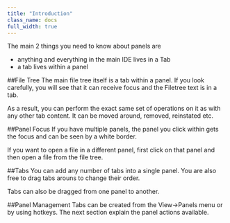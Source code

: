 ```yaml
---
title: "Introduction"
class_name: docs
full_width: true
---
```


The main 2 things you need to know about panels are 

- anything and everything in the main IDE lives in a Tab
- a tab lives within a panel

##File Tree
The main file tree itself is a tab within a panel. If you look carefully, you will see that it can receive focus and the Filetree text is in a tab.

As a result, you can perform the exact same set of operations on it as with any other tab content. It can be moved around, removed, reinstated etc.

##Panel Focus
If you have multiple panels, the panel you click within gets the focus and can be seen by a white border.

If you want to open a file in a different panel, first click on that panel and then open a file from the file tree.

##Tabs
You can add any number of tabs into a single panel. You are also free to drag tabs arouns to change their order.

Tabs can also be dragged from one panel to another.

##Panel Management
Tabs can be created from the View->Panels menu or by using hotkeys. The next section explain the panel actions available.